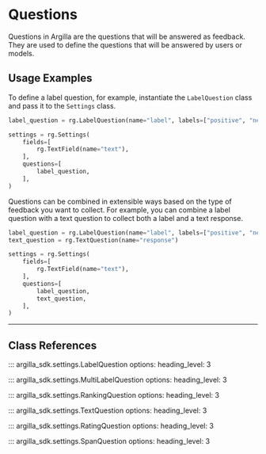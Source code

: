 # Questions

Questions in Argilla are the questions that will be answered as feedback. They are used to define the questions that will be answered by users or models.

## Usage Examples

To define a label question, for example, instantiate the `LabelQuestion` class and pass it to the `Settings` class.

```python
label_question = rg.LabelQuestion(name="label", labels=["positive", "negative"])

settings = rg.Settings(
    fields=[
        rg.TextField(name="text"),
    ],
    questions=[
        label_question,
    ],
)

```

Questions can be combined in extensible ways based on the type of feedback you want to collect. For example, you can combine a label question with a text question to collect both a label and a text response.

```python
label_question = rg.LabelQuestion(name="label", labels=["positive", "negative"])
text_question = rg.TextQuestion(name="response")

settings = rg.Settings(
    fields=[
        rg.TextField(name="text"),
    ],
    questions=[
        label_question,
        text_question,
    ],
)
```

---

## Class References

::: argilla_sdk.settings.LabelQuestion
    options: 
        heading_level: 3

::: argilla_sdk.settings.MultiLabelQuestion
    options: 
        heading_level: 3

::: argilla_sdk.settings.RankingQuestion
    options: 
        heading_level: 3

::: argilla_sdk.settings.TextQuestion
    options: 
        heading_level: 3

::: argilla_sdk.settings.RatingQuestion
    options: 
        heading_level: 3

::: argilla_sdk.settings.SpanQuestion
    options: 
        heading_level: 3